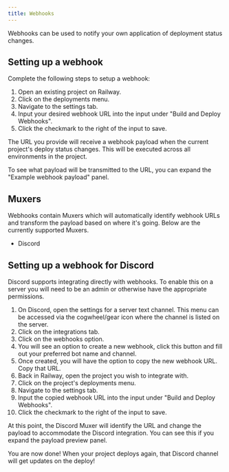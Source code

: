 ```yaml
---
title: Webhooks
---
```

Webhooks can be used to notify your own application of deployment status changes.

<NextImage src="/images/webhooks.png"
alt="Screenshot of Webhooks Menu"
layout="responsive"
width={823} height={324} quality={80} />

## Setting up a webhook
Complete the following steps to setup a webhook:

1. Open an existing project on Railway.
2. Click on the deployments menu.
3. Navigate to the settings tab.
4. Input your desired webhook URL into the input under "Build and Deploy Webhooks".
5. Click the checkmark to the right of the input to save.

The URL you provide will receive a webhook payload when the current project's deploy status changes.  This will be executed across all environments in the project.

To see what payload will be transmitted to the URL, you can expand the "Example webhook payload" panel.

## Muxers
Webhooks contain Muxers which will automatically identify webhook URLs and transform the payload based on where it's going.  Below are the currently supported Muxers.

- Discord

## Setting up a webhook for Discord
Discord supports integrating directly with webhooks. To enable this on a server you will need to be an admin or otherwise have the appropriate permissions.

1. On Discord, open the settings for a server text channel.  This menu can be accessed via the cogwheel/gear icon where the channel is listed on the server.
2. Click on the integrations tab.
3. Click on the webhooks option.
4. You will see an option to create a new webhook, click this button and fill out your preferred bot name and channel.
5. Once created, you will have the option to copy the new webhook URL.  Copy that URL.
6. Back in Railway, open the project you wish to integrate with.
7. Click on the project's deployments menu.
8. Navigate to the settings tab.
9. Input the copied webhook URL into the input under "Build and Deploy Webhooks".
10. Click the checkmark to the right of the input to save.

At this point, the Discord Muxer will identify the URL and change the payload to accommodate the Discord integration.  You can see this if you expand the payload preview panel.

You are now done!  When your project deploys again, that Discord channel will get updates on the deploy!